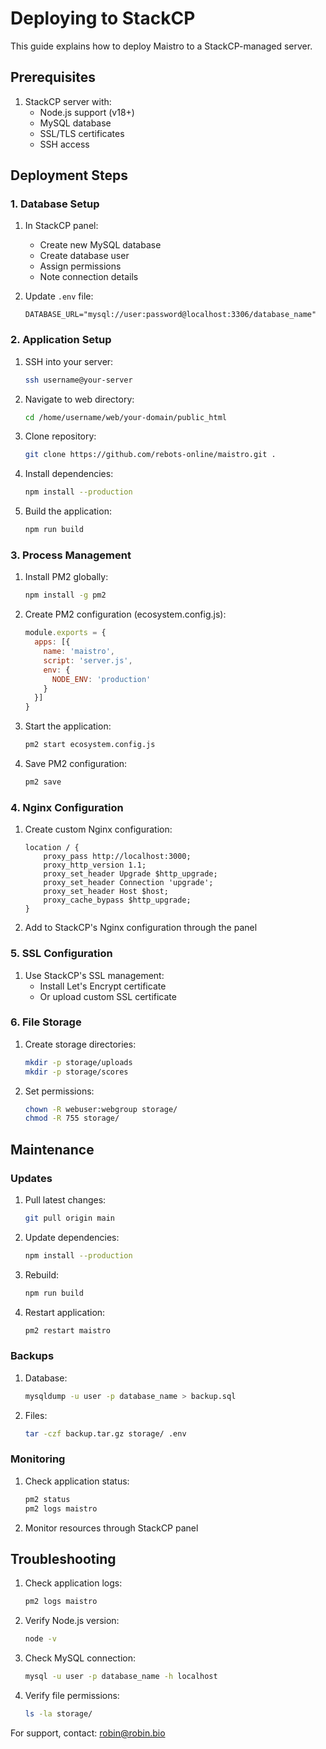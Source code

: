 # Deploying to StackCP

This guide explains how to deploy Maistro to a StackCP-managed server.

## Prerequisites

1. StackCP server with:
   - Node.js support (v18+)
   - MySQL database
   - SSL/TLS certificates
   - SSH access

## Deployment Steps

### 1. Database Setup

1. In StackCP panel:
   - Create new MySQL database
   - Create database user
   - Assign permissions
   - Note connection details

2. Update `.env` file:
   ```
   DATABASE_URL="mysql://user:password@localhost:3306/database_name"
   ```

### 2. Application Setup

1. SSH into your server:
   ```bash
   ssh username@your-server
   ```

2. Navigate to web directory:
   ```bash
   cd /home/username/web/your-domain/public_html
   ```

3. Clone repository:
   ```bash
   git clone https://github.com/rebots-online/maistro.git .
   ```

4. Install dependencies:
   ```bash
   npm install --production
   ```

5. Build the application:
   ```bash
   npm run build
   ```

### 3. Process Management

1. Install PM2 globally:
   ```bash
   npm install -g pm2
   ```

2. Create PM2 configuration (ecosystem.config.js):
   ```javascript
   module.exports = {
     apps: [{
       name: 'maistro',
       script: 'server.js',
       env: {
         NODE_ENV: 'production'
       }
     }]
   }
   ```

3. Start the application:
   ```bash
   pm2 start ecosystem.config.js
   ```

4. Save PM2 configuration:
   ```bash
   pm2 save
   ```

### 4. Nginx Configuration

1. Create custom Nginx configuration:
   ```nginx
   location / {
       proxy_pass http://localhost:3000;
       proxy_http_version 1.1;
       proxy_set_header Upgrade $http_upgrade;
       proxy_set_header Connection 'upgrade';
       proxy_set_header Host $host;
       proxy_cache_bypass $http_upgrade;
   }
   ```

2. Add to StackCP's Nginx configuration through the panel

### 5. SSL Configuration

1. Use StackCP's SSL management:
   - Install Let's Encrypt certificate
   - Or upload custom SSL certificate

### 6. File Storage

1. Create storage directories:
   ```bash
   mkdir -p storage/uploads
   mkdir -p storage/scores
   ```

2. Set permissions:
   ```bash
   chown -R webuser:webgroup storage/
   chmod -R 755 storage/
   ```

## Maintenance

### Updates

1. Pull latest changes:
   ```bash
   git pull origin main
   ```

2. Update dependencies:
   ```bash
   npm install --production
   ```

3. Rebuild:
   ```bash
   npm run build
   ```

4. Restart application:
   ```bash
   pm2 restart maistro
   ```

### Backups

1. Database:
   ```bash
   mysqldump -u user -p database_name > backup.sql
   ```

2. Files:
   ```bash
   tar -czf backup.tar.gz storage/ .env
   ```

### Monitoring

1. Check application status:
   ```bash
   pm2 status
   pm2 logs maistro
   ```

2. Monitor resources through StackCP panel

## Troubleshooting

1. Check application logs:
   ```bash
   pm2 logs maistro
   ```

2. Verify Node.js version:
   ```bash
   node -v
   ```

3. Check MySQL connection:
   ```bash
   mysql -u user -p database_name -h localhost
   ```

4. Verify file permissions:
   ```bash
   ls -la storage/
   ```

For support, contact: robin@robin.bio
